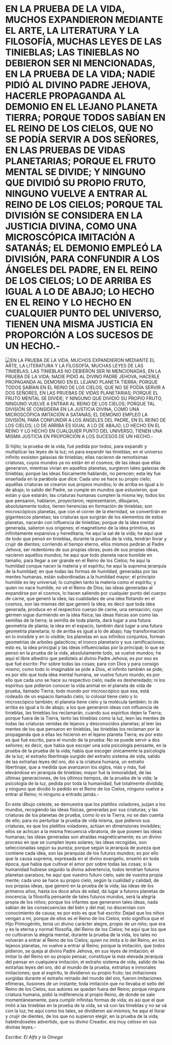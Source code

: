 # EN LA PRUEBA DE LA VIDA, MUCHOS EXPANDIERON MEDIANTE EL ARTE, LA LITERATURA Y LA FILOSOFÍA, MUCHAS LEYES DE LAS TINIEBLAS; LAS TINIEBLAS NO DEBIERON SER NI MENCIONADAS, EN LA PRUEBA DE LA VIDA; NADIE PIDIÓ AL DIVINO PADRE JEHOVA, HACERLE PROPAGANDA AL DEMONIO EN EL LEJANO PLANETA TIERRA; PORQUE TODOS SABÍAN EN EL REINO DE LOS CIELOS, QUE NO SE PODÍA SERVIR A DOS SEÑORES, EN LAS PRUEBAS DE VIDAS PLANETARIAS; PORQUE EL FRUTO MENTAL SE DIVIDE; Y NINGUNO QUE DIVIDIÓ SU PROPIO FRUTO, NINGUNO VUELVE A ENTRAR AL REINO DE LOS CIELOS; PORQUE TAL DIVISIÓN SE CONSIDERA EN LA JUSTICIA DIVINA, COMO UNA MICROSCÓPICA IMITACIÓN A SATANÁS; EL DEMONIO EMPLEÓ LA DIVISIÓN, PARA CONFUNDIR A LOS ÁNGELES DEL PADRE, EN EL REINO DE LOS CIELOS; LO DE ARRIBA ES IGUAL A LO DE ABAJO; LO HECHO EN EL REINO Y LO HECHO EN CUALQUIER PUNTO DEL UNIVERSO, TIENEN UNA MISMA JUSTICIA EN PROPORCIÓN A LOS SUCESOS DE UN HECHO.-

![EN LA PRUEBA DE LA VIDA, MUCHOS EXPANDIERON MEDIANTE EL ARTE, LA LITERATURA Y LA FILOSOFÍA, MUCHAS LEYES DE LAS TINIEBLAS; LAS TINIEBLAS NO DEBIERON SER NI MENCIONADAS, EN LA PRUEBA DE LA VIDA; NADIE PIDIÓ AL DIVINO PADRE JEHOVA, HACERLE PROPAGANDA AL DEMONIO EN EL LEJANO PLANETA TIERRA; PORQUE TODOS SABÍAN EN EL REINO DE LOS CIELOS, QUE NO SE PODÍA SERVIR A DOS SEÑORES, EN LAS PRUEBAS DE VIDAS PLANETARIAS; PORQUE EL FRUTO MENTAL SE DIVIDE; Y NINGUNO QUE DIVIDIÓ SU PROPIO FRUTO, NINGUNO VUELVE A ENTRAR AL REINO DE LOS CIELOS; PORQUE TAL DIVISIÓN SE CONSIDERA EN LA JUSTICIA DIVINA, COMO UNA MICROSCÓPICA IMITACIÓN A SATANÁS; EL DEMONIO EMPLEÓ LA DIVISIÓN, PARA CONFUNDIR A LOS ÁNGELES DEL PADRE, EN EL REINO DE LOS CIELOS; LO DE ARRIBA ES IGUAL A LO DE ABAJO; LO HECHO EN EL REINO Y LO HECHO EN CUALQUIER PUNTO DEL UNIVERSO, TIENEN UNA MISMA JUSTICIA EN PROPORCIÓN A LOS SUCESOS DE UN HECHO.-](http://www.alfayomega.pe/images/rollos/blanco.jpg)

Sí hijito; la prueba de la vida, fué pedida por todos, para expandir y multiplicar las leyes de la luz; nó para expandir las tinieblas; en el universo infinito exsisten galaxias de tinieblas; ellas nacieron de remotísimas criaturas, cuyos mundos ya no están en el cosmos; de las ideas que ellas generaron, mientras vivían en aquéllos planetas, surgieron tales galaxias de tinieblas; porque las ideas físicamente hablando, no perecen; esta ley fue enseñada en la parábola que dice: Cada uno se hace su propio cielo; aquéllas criaturas se crearon sus propios mundos; lo de arriba es igual a lo de abajo; lo salido del Padre, se cumple en mundos que estuvieron, que están y que estarán; las criaturas humanas cumplen la misma ley; todos los que pensaron, hablaron, proyectaron, representaron, dibujaron, absolutamente todos, tienen herencias en formación de tinieblas; son microscópicos planetas, que con el correr de la eternidad, se convertirán en gigantescos planetas; las criaturas que surgirán de los elementos de estos planetas, nacerán con influencia de tinieblas; porque de la idea mental generada, salieron sus orígenes; el magnetismo de la idea primitiva, es infinitamente expansiva y hereditaria; he aquí la sal de la vida; he aquí que de todo que pensó en tinieblas, durante la prueba de la vida, tendrán llorar y crujir de dientes; corriendo el tiempo eterno, ellos mismos pedirán al Padre Jehova, ser redentores de sus propias obras; pues de sus propias ideas, nacieron aquéllos mundos; he aquí que todo planeta nace humilde en tamaño, para llegar a ser grande en el Reino de los Cielos; he aquí la humildad conque nacen la materia y el espíritu; he aquí la suprema jerarquía de la humildad; en que todas las formas de humildad, generadas por las mentes humanas, están subordinadas a la humildad mayor; el principio humilde es ley universal; lo cumplen tanto la materia como el espíritu; y quien no nace humilde, no vé el Reino de Dios; las ideas generadas al expandirse por el cosmos, lo hacen saliendo por cualquier punto del cuerpo de carne, que generó la idea; las cualidades de una idea flotando en el cosmos, son las mismas del que generó la idea; es decir que toda idea generada, produce en el respectivo cuerpo de carne, una sensación; cuyo gérmen sigue durmiendo en la idea física; las ideas físicas son como las semillas de la tierra; la semilla de toda planta, dará lugar a una futura geometría de planta; la idea en el espacio, también dará lugar a una futura geometría planetaria; lo de arriba es igual a lo de abajo; hay transformación en lo invisible y en lo visible; los planetas en sus infinitos conjuntos, forman geometrías de arboles galacticos; el tronco planetario y sus ramificaciones; esto es, la idea principal y las ideas influenciadas por la principal; lo que se pensó en la prueba de la vida, absolutamente todo, se vuelve mundos; he aquí el libre albedrío que pedísteis al divino Padre Jehova; es por eso es que fué escrito: Por sobre todas las cosas; para con Dios y para consigo mismo; como todo lo imaginable se pide a Dios, el infinito también se pide; es por ello que toda idea mental humana, se vuelve futuro mundo; es por ello que cada uno se hace su respectivo cielo; nadie es desheredado; ni los espíritus que pidieron conocer la vida animal en el planeta de vida de prueba, llamado Tierra; todo mundo por microscópico que sea, está rodeado de un espacio llamado cielo; lo colosal tiene cielo y lo microscópico también; el planeta tiene cielo y la molécula también; lo de arriba es igual a lo de abajo; a los que generaron ideas con influencia de tinieblas, las tinieblas los reclamarán, cuando sus espíritus dejen la Tierra; porque fuera de la Tierra, tanto las tinieblas como la luz, leen las mentes de todas las criaturas venidas de lejanos y desconocidos planetas; al leer las mentes de los que pensaron en tinieblas, las tinieblas los reclaman por la propaganda que a ellas les hicieron en el lejano planeta Tierra; es por esto es que fué escrito, para el mundo de la prueba: No se puede servir a dos señores; es decir, que había que escojer una sola psicología pensante, en la prueba de la prueba de la vida; había que escoger únicamente la psicología de la luz; el extraño libertinaje surgido del extraño sistema de vida, salido de las extrañas leyes del oro, dió a la criatura humana, un extraño libertinaje, que a medida que avanzaron los siglos, más y más, fué elevándose en jerarquía de tinieblas; mayor fué la inmoralidad, de las últimas generaciones, de los últimos tiempos, de la prueba de la vida; la psicología de la luz, pedida por toda la humanidad, fué totalmente dividida; y ninguno que dividió lo pedido en el Reino de los Cielos, ninguno vuelve a entrar al Reino; ni ninguno a entrado jamás.-

En este dibujo celeste, se demuestra que los platillos voladores, juzjan a los mundos, recogiendo las ideas físicas, generadas por sus criaturas; y las criaturas de los planetas de prueba, como lo es la Tierra, no se dan cuenta de ello; para no perturbar la prueba de vida misma, que pidieron sus criaturas, es que los platillos voladores, actúan en dimensiones invisibles; ellos se achican a la misma frecuencia vibratoria, de que poseen las ideas humanas; las ideas generadas son atraídas magnéticamente; es un divino proceso en que se cumplen leyes solares; las ideas recogidas, son seleccionadas según su pureza; porque según la jerarquía de pureza que contiene cada idea, son las jerarquías de los futuros mundos; es por ello que la causa suprema, expresada en el divino evangelio, enseñó en toda época, que había que cultivar el amor por sobre todas las cosas; si la humanidad hubiese seguido la divina advertencia, todos tendrían futuros planetas-paraísos; he aquí que vuestro futuro cielo, sale de vuestra propia mente; cada uno se hace su propio cielo, según la cualidad y calidad, de sus propias ideas, que generó en la prueba de la vida; las ideas de los primeros años, hasta los doce años de edad, dá lugar a futuros planetas de inocencia; la filosofía pensante de tales futuros mundos, será la alegría propia de los niños; porque los infantes que generaron tales ideas, nada sabían de las consecuencias del bién y del mal; no discernían con conocimiento de causa; es por esto es que fué escrito: Dejad que los niños vengan a mí, porque de ellos es el Reino de los Cielos; esto significa que el Hijo Primogénito, tenía un divino carácter alegre, propio de un niño; que era y es la eterna y normal filosofía, del Reino de los Cielos; he aquí que los que no cultivaron la alegría mental, durante la prueba de la vida, los tales no volverán a entrar al Reino de los Cielos; quien no imita a lo del Reino, en los lejanos planetas, no vuelve a entrar al Reino; porque la imitación, que todos pidieron, se queja al divino Padre Jehova, en sus leyes de imitación; el imitar lo del Reino en su propio pensar, constituye la más elevada jerarquía del pensar en cualquiera imitación; el extraño sistema de vida, salido de las extrañas leyes del oro, dió al mundo de la prueba, extrañas e inmorales imitaciones; que al espíritu, le dividieron su propio fruto; las imitaciones surgidas durante el extraño reinado del mundo del oro, fueron imitaciones efímeras, ilusiones de un instante; toda imitación que no llevaba el sello del Reino de los Cielos, sus autores se quedan fuera del Reino; porque ninguna criatura humana, pidió la indiferencia al propio Reino, de donde se sale momentáneamente, para cumplir infinitas formas de vida; es así que el que imitó a las tinieblas en la prueba de la vida, se vá con las tinieblas y no se vá con la luz; he aquí como los tales, se dividieron así mismos; he aquí el llorar y crujir de dientes, de los que no supieron elegir, en la prueba de la vida; habiéndoseles advertido, que su divino Creador, era muy celoso en sus divinas leyes.-

*Escribe: El Alfa y la Omega*
